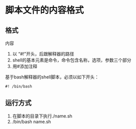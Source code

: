 # 脚本文件的内容格式

## 格式

内容
1. 以 “#!”开头，后跟解释器的路径
2. shell的基本元素是命令，命令包含名称，选项，参数三个部分
3. 用#添加注释

基于bash解释器的shell脚本，必须以如下开头：

```shell 
#! /bin/bash
```

## 运行方式

1. 在脚本的目录下执行./name.sh
2. /bin/bash name.sh